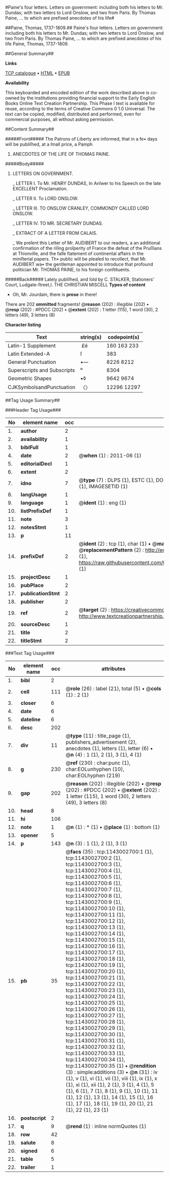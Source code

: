 #Paine's four letters. Letters on government: including both his letters to Mr. Dundas; with two letters to Lord Onslow, and two from Paris. By Thomas Paine, ... to which are prefixed anecdotes of his life#

##Paine, Thomas, 1737-1809.##
Paine's four letters. Letters on government: including both his letters to Mr. Dundas; with two letters to Lord Onslow, and two from Paris. By Thomas Paine, ... to which are prefixed anecdotes of his life
Paine, Thomas, 1737-1809.

##General Summary##

**Links**

[TCP catalogue](http://www.ota.ox.ac.uk/tcp/)  • 
[HTML](http://tei.it.ox.ac.uk/tcp/Texts-HTML/free/004/004809365.html)  • 
[EPUB](http://tei.it.ox.ac.uk/tcp/Texts-EPUB/free/004/004809365.epub)

**Availability**

This keyboarded and encoded edition of the
	       work described above is co-owned by the institutions
	       providing financial support to the Early English Books
	       Online Text Creation Partnership. This Phase I text is
	       available for reuse, according to the terms of Creative
	       Commons 0 1.0 Universal. The text can be copied,
	       modified, distributed and performed, even for
	       commercial purposes, all without asking permission.


##Content Summary##

#####Front#####
The Patrons of Liberty are informed, that in a fe• days will be publiſhed, at a ſmall price, a Pamph
1. ANECDOTES OF THE LIFE OF THOMAS PAINE.

#####Body#####

1. LETTERS ON GOVERNMENT.

    _ LETTER I. To Mr. HENRY DUNDAS, In Anſwer to his Speech on the late EXCELLENT Proclamation.

    _ LETTER II. To LORD ONSLOW.

    _ LETTER III. TO ONSLOW CRANLEY, COMMONDY CALLED LORD ONSLOW.

    _ LETTER IV. TO MR. SECRETARY DUNDAS.

    _ EXTRACT OF A LETTER FROM CALAIS.

    _ We preſent this Letter of Mr. AUDIBERT to our readers, a an additional confirmation of the riſing proſperity of France the defeat of the Pruſſians at Thionville, and the falſe ſtatement of continental affairs in the miniſterial papers. Th• public will be pleaſed to recollect, that Mr. AUDIBERT wa• the gentleman appointed to introduce that profound politician Mr. THOMAS PAINE, to his foreign conſtituents.

#####Back#####
Lately publiſhed, and ſold by C. STALKER, Stationers' Court, Ludgate-ſtreet,I. THE CHRISTIAN MISCELL
**Types of content**

  * Oh, Mr. Jourdain, there is **prose** in there!

There are 202 **ommitted** fragments! 
 @__reason__ (202) : illegible (202)  •  @__resp__ (202) : #PDCC (202)  •  @__extent__ (202) : 1 letter (115), 1 word (30), 2 letters (49), 3 letters (8)

**Character listing**


|Text|string(s)|codepoint(s)|
|---|---|---|
|Latin-1 Supplement| £é|160 163 233|
|Latin Extended-A|ſ|383|
|General Punctuation|•—|8226 8212|
|Superscripts             and Subscripts|⁰|8304|
|Geometric Shapes|▪◊|9642 9674|
|CJKSymbolsandPunctuation|〈〉|12296 12297|

##Tag Usage Summary##

###Header Tag Usage###

|No|element name|occ|attributes|
|---|---|---|---|
|1.|__author__|2||
|2.|__availability__|1||
|3.|__biblFull__|1||
|4.|__date__|2| @__when__ (1) : 2011-06 (1)|
|5.|__editorialDecl__|1||
|6.|__extent__|2||
|7.|__idno__|7| @__type__ (7) : DLPS (1), ESTC (1), DOCNO (1), TCP (1), GALEDOCNO (1), CONTENTSET (1), IMAGESETID (1)|
|8.|__langUsage__|1||
|9.|__language__|1| @__ident__ (1) : eng (1)|
|10.|__listPrefixDef__|1||
|11.|__note__|3||
|12.|__notesStmt__|1||
|13.|__p__|11||
|14.|__prefixDef__|2| @__ident__ (2) : tcp (1), char (1)  •  @__matchPattern__ (2) : ([0-9\-]+):([0-9IVX]+) (1), (.+) (1)  •  @__replacementPattern__ (2) : http://eebo.chadwyck.com/downloadtiff?vid=$1&page=$2 (1), https://raw.githubusercontent.com/textcreationpartnership/Texts/master/tcpchars.xml#$1 (1)|
|15.|__projectDesc__|1||
|16.|__pubPlace__|2||
|17.|__publicationStmt__|2||
|18.|__publisher__|2||
|19.|__ref__|2| @__target__ (2) : https://creativecommons.org/publicdomain/zero/1.0/ (1), http://www.textcreationpartnership.org/docs/. (1)|
|20.|__sourceDesc__|1||
|21.|__title__|2||
|22.|__titleStmt__|2||


###Text Tag Usage###

|No|element name|occ|attributes|
|---|---|---|---|
|1.|__bibl__|2||
|2.|__cell__|111| @__role__ (26) : label (21), total (5)  •  @__cols__ (1) : 2 (1)|
|3.|__closer__|6||
|4.|__date__|6||
|5.|__dateline__|6||
|6.|__desc__|202||
|7.|__div__|11| @__type__ (11) : title_page (1), publishers_advertisement (2), anecdotes (1), letters (1), letter (6)  •  @__n__ (4) : 1 (1), 2 (1), 3 (1), 4 (1)|
|8.|__g__|230| @__ref__ (230) : char:punc (1), char:EOLunhyphen (10), char:EOLhyphen (219)|
|9.|__gap__|202| @__reason__ (202) : illegible (202)  •  @__resp__ (202) : #PDCC (202)  •  @__extent__ (202) : 1 letter (115), 1 word (30), 2 letters (49), 3 letters (8)|
|10.|__head__|8||
|11.|__hi__|106||
|12.|__note__|1| @__n__ (1) : * (1)  •  @__place__ (1) : bottom (1)|
|13.|__opener__|5||
|14.|__p__|143| @__n__ (3) : 1 (1), 2 (1), 3 (1)|
|15.|__pb__|35| @__facs__ (35) : tcp:1143002700:1 (1), tcp:1143002700:2 (1), tcp:1143002700:3 (1), tcp:1143002700:4 (1), tcp:1143002700:5 (1), tcp:1143002700:6 (1), tcp:1143002700:7 (1), tcp:1143002700:8 (1), tcp:1143002700:9 (1), tcp:1143002700:10 (1), tcp:1143002700:11 (1), tcp:1143002700:12 (1), tcp:1143002700:13 (1), tcp:1143002700:14 (1), tcp:1143002700:15 (1), tcp:1143002700:16 (1), tcp:1143002700:17 (1), tcp:1143002700:18 (1), tcp:1143002700:19 (1), tcp:1143002700:20 (1), tcp:1143002700:21 (1), tcp:1143002700:22 (1), tcp:1143002700:23 (1), tcp:1143002700:24 (1), tcp:1143002700:25 (1), tcp:1143002700:26 (1), tcp:1143002700:27 (1), tcp:1143002700:28 (1), tcp:1143002700:29 (1), tcp:1143002700:30 (1), tcp:1143002700:31 (1), tcp:1143002700:32 (1), tcp:1143002700:33 (1), tcp:1143002700:34 (1), tcp:1143002700:35 (1)  •  @__rendition__ (3) : simple:additions (3)  •  @__n__ (31) : iv (1), v (1), vi (1), vii (1), viii (1), ix (1), x (1), xi (1), xii (1), 2 (1), 3 (1), 4 (1), 5 (1), 6 (1), 7 (1), 8 (1), 9 (1), 10 (1), 11 (1), 12 (1), 13 (1), 14 (1), 15 (1), 16 (1), 17 (1), 18 (1), 19 (1), 20 (1), 21 (1), 22 (1), 23 (1)|
|16.|__postscript__|2||
|17.|__q__|9| @__rend__ (1) : inline normQuotes (1)|
|18.|__row__|42||
|19.|__salute__|8||
|20.|__signed__|6||
|21.|__table__|5||
|22.|__trailer__|1||
